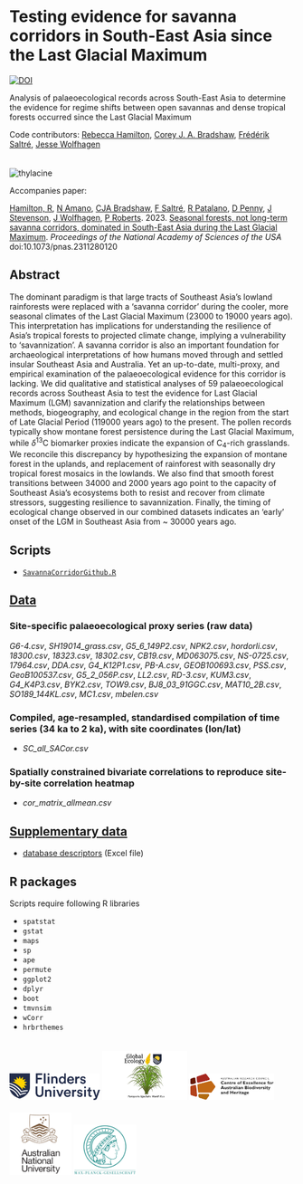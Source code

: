 # Testing evidence for savanna corridors in South-East Asia since the Last Glacial Maximum
<a href="https://zenodo.org/badge/latestdoi/649545498"><img src="https://zenodo.org/badge/649545498.svg" alt="DOI"></a>

Analysis of palaeoecological records across South-East Asia to determine the evidence for regime shifts between open savannas and dense tropical forests occurred since the Last Glacial Maximum

Code contributors: <a href="https://github.com/rebjham">Rebecca Hamilton</a>, <a href="https://github.com/cjabradshaw">Corey J. A. Bradshaw</a>, <a href="https://github.com/FredSaltre">Frédérik Saltré</a>, <a href="https://github.com/wolfhagenj">Jesse Wolfhagen</a>

<img align="center" src="www/forest2savanna.png" alt="thylacine" width="800" style="margin-top: 20px">

Accompanies paper:

<a href="https://scholar.google.com/citations?user=CyGOzPEAAAAJ&hl=en">Hamilton, R</a>, <a href="https://www.shh.mpg.de/person/53942/2375">N Amano</a>, <a href="https://globalecologyflinders.com/people/#DIRECTOR">CJA Bradshaw</a>, <a href="https://globalecologyflinders.com/people/#COORDINATOR">F Saltré</a>, <a href="https://www.shh.mpg.de/person/101971/2164017">R Patalano</a>, <a href="https://scholar.google.com.au/citations?user=A7JatqAAAAAJ&hl=en">D Penny</a>, <a href="https://researchprofiles.anu.edu.au/en/persons/janelle-stevenson">J Stevenson</a>, <a href="https://www.shh.mpg.de/person/104532/2184779">J Wolfhagen</a>, <a href="https://www.shh.mpg.de/179129/patrickroberts">P Roberts</a>. 2023. <a href="http://doi.org/10.1073/pnas.2311280120">Seasonal forests, not long-term savanna corridors, dominated in South-East Asia during the Last Glacial Maximum</a>. <em>Proceedings of the National Academy of Sciences of the USA</em> doi:10.1073/pnas.2311280120

## Abstract
The dominant paradigm is that large tracts of Southeast Asia’s lowland rainforests were replaced with a ‘savanna corridor’ during the cooler, more seasonal climates of the Last Glacial Maximum (23000 to 19000 years ago). This interpretation has implications for understanding the resilience of Asia’s tropical forests to projected climate change, implying a vulnerability to ‘savannization’. A savanna corridor is also an important foundation for archaeological interpretations of how humans moved through and settled insular Southeast Asia and Australia. Yet an up-to-date, multi-proxy, and empirical examination of the palaeoecological evidence for this corridor is lacking. We did qualitative and statistical analyses of 59 palaeoecological records across Southeast Asia to test the evidence for Last Glacial Maximum (LGM) savannization and clarify the relationships between methods, biogeography, and ecological change in the region from the start of Late Glacial Period (119000 years ago) to the present. The pollen records typically show montane forest persistence during the Last Glacial Maximum, while <em>δ</em><sup>13</sup>C biomarker proxies indicate the expansion of C<sub>4</sub>-rich grasslands. We reconcile this discrepancy by hypothesizing the expansion of montane forest in the uplands, and replacement of rainforest with seasonally dry tropical forest mosaics in the lowlands. We also find that smooth forest transitions between 34000 and 2000 years ago point to the capacity of Southeast Asia’s ecosystems both to resist and recover from climate stressors, suggesting resilience to savannization. Finally, the timing of ecological change observed in our combined datasets indicates an ‘early’ onset of the LGM in Southeast Asia from ~ 30000 years ago.

## Scripts
- <a href="https://github.com/cjabradshaw/SavannaCorridors/blob/main/scripts/SavannaCorridorGithub.R"><code>SavannaCorridorGithub.R</code></a>

## <a href="https://github.com/cjabradshaw/SavannaCorridors/tree/main/data">Data</a>
### Site-specific palaeoecological proxy series (raw data)
<em>G6-4.csv</em>, <em>SH19014_grass.csv</em>, <em>G5_6_149P2.csv</em>, <em>NPK2.csv</em>, <em>hordorli.csv</em>, <em>18300.csv</em>, <em>18323.csv</em>, <em>18302.csv</em>, <em>CB19.csv</em>, <em>MD063075.csv</em>, <em>NS-0725.csv</em>, <em>17964.csv</em>, <em>DDA.csv</em>, <em>G4_K12P1.csv</em>, <em>PB-A.csv</em>, <em>GEOB100693.csv</em>, <em>PSS.csv</em>, <em>GeoB100537.csv</em>, <em>G5_2_056P.csv</em>, <em>LL2.csv</em>, <em>RD-3.csv</em>, <em>KUM3.csv</em>, <em>G4_K4P3.csv</em>, <em>BYK2.csv</em>, <em>TOW9.csv</em>, <em>BJ8_03_91GGC.csv</em>, <em>MAT10_2B.csv</em>, <em>SO189_144KL.csv</em>, <em>MC1.csv</em>, <em>mbelen.csv</em>

### Compiled, age-resampled, standardised compilation of time series (34 ka to 2 ka), with site coordinates (lon/lat)
- <em>SC_all_SACor.csv</em>

### Spatially constrained bivariate correlations to reproduce site-by-site correlation heatmap
- <em>cor_matrix_allmean.csv</em>

## <a href="https://github.com/cjabradshaw/SavannaCorridors/tree/main/data">Supplementary data</a>
- <a href="https://github.com/cjabradshaw/SavannaCorridors/blob/main/supplementary/supplementary_data_SC_draft1.xlsx">database descriptors</a> (Excel file)

## R packages
Scripts require following R libraries
- <code>spatstat</code>
- <code>gstat</code>
- <code>maps</code>
- <code>sp</code>
- <code>ape</code>
- <code>permute</code>
- <code>ggplot2</code>
- <code>dplyr</code>
- <code>boot</code>
- <code>tmvnsim</code>
- <code>wCorr</code>
- <code>hrbrthemes</code>

<a href="https://www.flinders.edu.au"><img align="bottom-left" src="www/Flinders_University_Logo_Horizontal_RGB_Master.png" alt="Flinders University logo" width="160" style="margin-top: 20px"></a>
<a href="https://globalecologyflinders.com"><img align="bottom-left" src="www/GEL Logo Kaurna New Transp.png" alt="GEL logo" width="150" style="margin-top: 20px"></a> <a href="https://EpicAustralia.org.au"><img align="bottom-left" src="www/CabahFCL.jpg" alt="CABAH logo" width="150" style="margin-top: 20px"></a> <a href="https://www.anu.edu.au"><img align="bottom-left" src="www/anulogo.png" alt="ANU logo" width="110" style="margin-top: 20px"></a> <a href="https://www.shh.mpg.de/en"><img align="bottom-left" src="www/maxplancklogo.png" alt="Max Planck logo" width="110" style="margin-top: 20px"></a>
